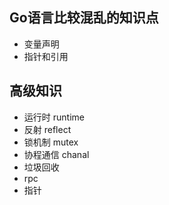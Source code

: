 ## Go语言比较混乱的知识点

- 变量声明
- 指针和引用

## 高级知识

- 运行时 runtime
- 反射 reflect
- 锁机制 mutex
- 协程通信 chanal
- 垃圾回收
- rpc
- 指针